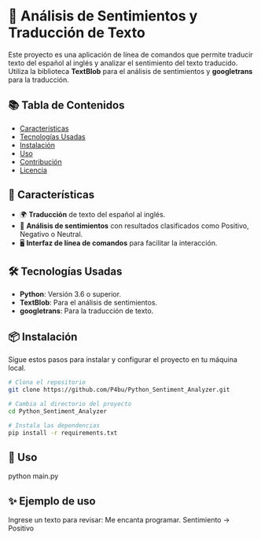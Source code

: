 # 📝 Análisis de Sentimientos y Traducción de Texto

Este proyecto es una aplicación de línea de comandos que permite traducir texto del español al inglés y analizar el sentimiento del texto traducido. Utiliza la biblioteca **TextBlob** para el análisis de sentimientos y **googletrans** para la traducción.

## 📚 Tabla de Contenidos

- [Características](#características)
- [Tecnologías Usadas](#tecnologías-usadas)
- [Instalación](#instalación)
- [Uso](#uso)
- [Contribución](#contribución)
- [Licencia](#licencia)

## 🌟 Características

- 🌍 **Traducción** de texto del español al inglés.
- 💖 **Análisis de sentimientos** con resultados clasificados como Positivo, Negativo o Neutral.
- 🖥️ **Interfaz de línea de comandos** para facilitar la interacción.

## 🛠️ Tecnologías Usadas

- **Python**: Versión 3.6 o superior.
- **TextBlob**: Para el análisis de sentimientos.
- **googletrans**: Para la traducción de texto.

## 📦 Instalación

Sigue estos pasos para instalar y configurar el proyecto en tu máquina local.

```bash
# Clona el repositorio
git clone https://github.com/P4bu/Python_Sentiment_Analyzer.git

# Cambia al directorio del proyecto
cd Python_Sentiment_Analyzer

# Instala las dependencias
pip install -r requirements.txt
```


## 🚀 Uso

python main.py

## ✨ Ejemplo de uso

Ingrese un texto para revisar: Me encanta programar.
Sentimiento -> Positivo
